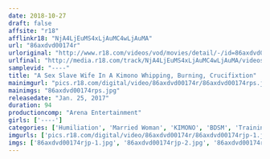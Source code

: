 ```yaml
---
date: 2018-10-27
draft: false
affsite: "r18"
afflinkr18: "NjA4LjEuMS4xLjAuMC4wLjAuMA"
url: "86axdvd00174r"
urloriginal: "http://www.r18.com/videos/vod/movies/detail/-/id=86axdvd00174r"
urlfinal: "http://media.r18.com/track/NjA4LjEuMS4xLjAuMC4wLjAuMA/videos/vod/movies/detail/-/id=86axdvd00174r"
samplevid: "----"
title: "A Sex Slave Wife In A Kimono Whipping, Burning, Crucifixtion"
mainimgurl: "pics.r18.com/digital/video/86axdvd00174r/86axdvd00174rps.jpg"
mainimgs: "86axdvd00174rps.jpg"
releasedate: "Jan. 25, 2017"
duration: 94
productioncomp: "Arena Entertainment"
girls: ['----']
categories: ['Humiliation', 'Married Woman', 'KIMONO', 'BDSM', 'Training', 'Bondage']
imgurls: ['pics.r18.com/digital/video/86axdvd00174r/86axdvd00174rjp-1.jpg', 'pics.r18.com/digital/video/86axdvd00174r/86axdvd00174rjp-2.jpg', 'pics.r18.com/digital/video/86axdvd00174r/86axdvd00174rjp-3.jpg', 'pics.r18.com/digital/video/86axdvd00174r/86axdvd00174rjp-4.jpg', 'pics.r18.com/digital/video/86axdvd00174r/86axdvd00174rjp-5.jpg', 'pics.r18.com/digital/video/86axdvd00174r/86axdvd00174rjp-6.jpg', 'pics.r18.com/digital/video/86axdvd00174r/86axdvd00174rjp-7.jpg', 'pics.r18.com/digital/video/86axdvd00174r/86axdvd00174rjp-8.jpg', 'pics.r18.com/digital/video/86axdvd00174r/86axdvd00174rjp-9.jpg', 'pics.r18.com/digital/video/86axdvd00174r/86axdvd00174rjp-10.jpg', 'pics.r18.com/digital/video/86axdvd00174r/86axdvd00174rjp-11.jpg', 'pics.r18.com/digital/video/86axdvd00174r/86axdvd00174rjp-12.jpg', 'pics.r18.com/digital/video/86axdvd00174r/86axdvd00174rjp-13.jpg', 'pics.r18.com/digital/video/86axdvd00174r/86axdvd00174rjp-14.jpg', 'pics.r18.com/digital/video/86axdvd00174r/86axdvd00174rjp-15.jpg', 'pics.r18.com/digital/video/86axdvd00174r/86axdvd00174rjp-16.jpg', 'pics.r18.com/digital/video/86axdvd00174r/86axdvd00174rjp-17.jpg', 'pics.r18.com/digital/video/86axdvd00174r/86axdvd00174rjp-18.jpg', 'pics.r18.com/digital/video/86axdvd00174r/86axdvd00174rjp-19.jpg', 'pics.r18.com/digital/video/86axdvd00174r/86axdvd00174rjp-20.jpg']
imgs: ['86axdvd00174rjp-1.jpg', '86axdvd00174rjp-2.jpg', '86axdvd00174rjp-3.jpg', '86axdvd00174rjp-4.jpg', '86axdvd00174rjp-5.jpg', '86axdvd00174rjp-6.jpg', '86axdvd00174rjp-7.jpg', '86axdvd00174rjp-8.jpg', '86axdvd00174rjp-9.jpg', '86axdvd00174rjp-10.jpg', '86axdvd00174rjp-11.jpg', '86axdvd00174rjp-12.jpg', '86axdvd00174rjp-13.jpg', '86axdvd00174rjp-14.jpg', '86axdvd00174rjp-15.jpg', '86axdvd00174rjp-16.jpg', '86axdvd00174rjp-17.jpg', '86axdvd00174rjp-18.jpg', '86axdvd00174rjp-19.jpg', '86axdvd00174rjp-20.jpg']
---
```

